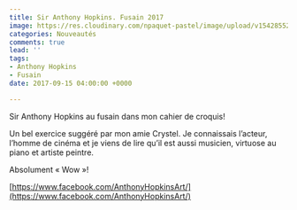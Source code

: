 ```yaml
---
title: Sir Anthony Hopkins. Fusain 2017
image: https://res.cloudinary.com/npaquet-pastel/image/upload/v1542855216/anthony-hopkins.jpg
categories: Nouveautés
comments: true
lead: ''
tags:
- Anthony Hopkins
- Fusain
date: 2017-09-15 04:00:00 +0000

---
```

Sir Anthony Hopkins au fusain dans mon cahier de croquis! 

Un bel exercice suggéré par mon amie Crystel. Je connaissais l’acteur, l’homme de cinéma et je viens de lire qu’il est aussi musicien, virtuose au piano et artiste peintre. 

Absolument « Wow »! 

[https://www.facebook.com/AnthonyHopkinsArt/](https://www.facebook.com/AnthonyHopkinsArt/)